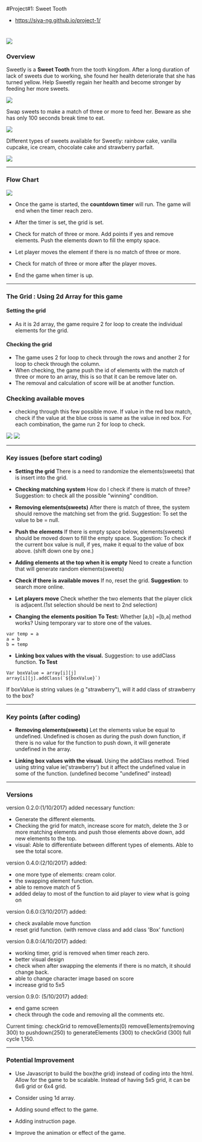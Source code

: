 #Project#1:  Sweet Tooth
<!---
Read Me Contents
-->
* https://siya-ng.github.io/project-1/

# ![](/assets/css/img/whiteteeth.png)



### Overview

Sweetly is a **Sweet Tooth** from the tooth kingdom. After a long duration of lack of sweets due to working, she found her health deteriorate that she has turned yellow. Help Sweetly regain her health and become stronger by feeding her more sweets.

![](/assets/css/img/sweettoothcharacter.png)

Swap sweets to make a match of three or more to feed her. Beware as she has only 100 seconds break time to eat.

![](/assets/css/img/gameplay.png)


Different types of sweets available for Sweetly: rainbow cake, vanilla cupcake, ice cream, chocolate cake and strawberry parfait.

![](/assets/css/img/sweetstype.png)

---

### Flow Chart

![](/flowchart.jpg)

* Once the game is started, the **countdown timer** will run. The game will end when the timer reach zero.
* After the timer is set, the grid is set.  

* Check for match of three or more. Add points if yes and remove elements. Push the elements down to fill the empty space.
* Let player moves the element if there is no match of three or more.
* Check for match of three or more after the player moves.
* End the game when timer is up.
---

### The Grid : Using 2d Array for this game

#### Setting the grid
* As it is 2d array, the game require 2 for loop to create the individual elements for the grid.

#### Checking the grid
* The game uses 2 for loop to check through the rows and another 2 for loop to check through the column.
* When checking, the game push the id of elements with the match of three or more to an array, this is so that it can be remove later on.
* The removal and calculation of score will be at another function.

### Checking available moves
* checking through this few possible move.
If value in the red box match, check if the value at the blue cross is same as the value in red box. For each combination, the game run 2 for loop to check.

![](/assets/css/img/combi1.png)
![](/assets/css/img/combi2.png)

---


### Key issues (before start coding)

* **Setting the grid** There is a need to randomize the elements(sweets) that is insert into the grid.

* **Checking matching system** How do I check if there is match of three?
Suggestion: to check all the possible "winning" condition.

* **Removing elements(sweets)** After there is match of three, the system should remove the matching set from the grid.
Suggestion: To set the value to be = null.

* **Push the elements**
If there is empty space below, elements(sweets) should be moved down to fill the empty space.
Suggestion: To check if the current box value is null, if yes, make it equal to the value of box above. (shift down one by one.)

* **Adding elements at the top when it is empty**
Need to create a function that will generate random elements(sweets)

* **Check if there is available moves** If no, reset the grid.
**Suggestion**: to search more online.

* **Let players move** Check whether the two elements that the player click is adjacent.(1st selection should be next to 2nd selection)

* **Changing the elements position**
**To Test:**
Whether [a,b] =[b,a] method works?
Using temporary var to store one of the values.
```
var temp = a
a = b
b = temp
```

* **Linking box values with the visual.**
Suggestion: to use addClass function.
**To Test**
```
Var boxValue = array[i][j]
array[i][j].addClass(`${boxValue}`)
```
If boxValue is string values (e.g "strawberry"), will it add class of strawberry to the box?

---
### Key points (after coding)

* **Removing elements(sweets)** Let the elements value be equal to undefined. Undefined is chosen as during the push down function, if there is no value for the function to push down, it will generate undefined in the array.

* **Linking box values with the visual.**
Using the addClass method. Tried using string value ie('strawberry') but it affect the undefined value in some of the function. (undefined become "undefined" instead)

---
### Versions

version 0.2.0:(1/10/2017) added necessary function:
* Generate the different elements.
* Checking the grid for match, increase score for match, delete the 3 or more matching elements and push those elements above down, add new elements to the top.
* visual: Able to differentiate between different types of elements. Able to see the total score.

version 0.4.0:(2/10/2017) added:
* one more type of elements: cream color.
* the swapping element function.
* able to remove match of 5
* added delay to most of the function to aid player to view what is going on

version 0.6.0:(3/10/2017) added:
* check available move function
* reset grid function. (with remove class and add class 'Box' function)

version 0.8.0:(4/10/2017) added:
* working timer, grid is removed when timer reach zero.
* better visual design
* check when after swapping the elements if there is no match, it should change back.
* able to change character image based on score
* increase grid to 5x5

version 0.9.0: (5/10/2017) added:
* end game screen
* check through the code and removing all the comments etc.

Current timing: checkGrid to removeElements(0)
removeElements(removing 300) to pushdown(250) to generateElements (300) to checkGrid (300)
full cycle 1,150.

---

### Potential Improvement

* Use Javascript to build the box(the grid) instead of coding into the html. Allow for the game to be scalable. Instead of having 5x5 grid, it can be 6x6 grid or 6x4 grid.

* Consider using 1d array.

* Adding sound effect to the game.

* Adding instruction page.

* Improve the animation or effect of the game.
